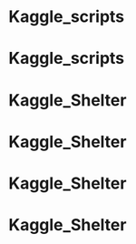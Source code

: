 # Kaggle_scripts
# Kaggle_scripts
# Kaggle_Shelter
# Kaggle_Shelter
# Kaggle_Shelter
# Kaggle_Shelter
